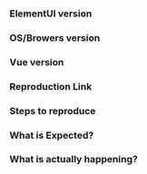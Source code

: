 <!--
issue 仅用于提交 bug 或 feature 以及设计相关的内容，其它疑问请到 gitter 聊天室找社区里面的小伙伴聊一聊：https://gitter.im/ElemeFE/element
 -->
 
<!--
Issues are exclusively for bug reports and feature requests. For other questions, please visit gitter: https://gitter.im/ElemeFE/element
-->

<!--
Thank you for contributing! Please carefully read the following before opening your issue.
 -->

### ElementUI version
<!-- 1.0.0-rc.2 -->

### OS/Browers version
<!-- macOS/Chrome 53 -->

### Vue version
<!-- 2.0.0-rc.4 -->

### Reproduction Link
<!-- A minimal JSBin, JSFiddle, Codepen, or a GitHub repository that can reproduce the bug. -->
<!-- https://codepen.io/anon/pen/ozYpNA -->
<!-- https://jsfiddle.net/gmve9d3p/ -->

### Steps to reproduce

### What is Expected?

### What is actually happening?
